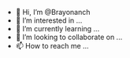- 👋 Hi, I’m @Brayonanch
- 👀 I’m interested in ...
- 🌱 I’m currently learning ...
- 💞️ I’m looking to collaborate on ...
- 📫 How to reach me ...

<!---
Brayonanch/Brayonanch is a ✨ special ✨ repository because its `README.md` (this file) appears on your GitHub profile.
You can click the Preview link to take a look at your changes.
--->
